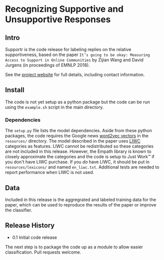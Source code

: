 # Recognizing Supportive and Unsupportive Responses

## Intro

Supportr is the code release for labeling replies on the relative
supportiveness, based on the paper `It’s going to be okay: Measuring Access to
Support in Online Communities` by Zijian Wang and David Jurgens (in proceedings
of EMNLP 2018).

See the [project website](http://blablablab.si.umich.edu/projects/support) for full details, including contact information.

## Install 

The code is not yet setup as a python package but the code can be run using the `example.sh` script in the main directory.  

### Dependencies

The `setup.py` file lists the model dependencies.  Aside from these python
packages, the code requires the Google news [word2vec vectors](https://drive.google.com/file/d/0B7XkCwpI5KDYNlNUTTlSS21pQmM/edit?usp=sharing) in the `resources/`
directory.  The model described in the paper uses [LIWC](https://liwc.wpengine.com/) categories as features.
LIWC cannot be redistributed so these categories are not included in this release.  However, the Empath
library is known to closely approximate the categories and the code is setup to
Just Work™ if you don't have LIWC purchase.  If you _do_ have LIWC, it should be
put in `resources/lexicons/` and named `en_liwc.txt`.  Additional tests are
needed to report performance when LIWC is not used.

## Data

Included in this release is the aggregrated and labeled training data for the
paper, which can be used to reproduce the results of the paper or improve the
classifier.


## Release History

* 0.1 Initial code release

The next step is to package the code up as a module to allow easier
classification.  Pull requests welcome.

